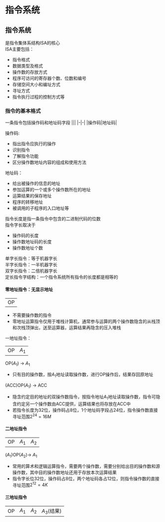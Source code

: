 # 指令系统
## 指令系统
是指令集体系结构ISA的核心  
ISA主要包括：
- 指令格式
- 数据类型及格式
- 操作数的存放方式
- 程序可访问的寄存器个数、位数和编号 
- 存储空间大小和编址方式
- 寻址方式
- 指令执行过程的控制方式等
### 指令的基本格式
一条指令包括操作码和地址码字段
|||
|-|-|
|操作码|地址码|

操作码:
- 指出指令应执行的操作
- 识别指令
- 了解指令功能
- 区分操作数地址内容的组成和使用方法  

地址码：
- 给出被操作的信息的地址
- 参加运算的一个或多个操作数所在的地址
- 运算结果的保存地址
- 程序的转移地址
- 被调用的子程序的入口地址等

指令长度是指一条指令中包含的二进制代码的位数  
指令字长取决于
- 操作码的长度
- 操作数地址码的长度
- 操作数地址个数  

单字长指令：等于机器字长  
半字长指令：一半机器字长  
双字长指令：二倍机器字长  
定长指令字结构：一个指令系统所有指令的长度都是相等的  

#### 零地址指令：无显示地址

||
|-|
|OP|

- 不需要操作数的指令
- 零地址运算指令仅用于堆栈计算机，通常参与运算的两个操作数隐含的从栈顶和次栈顶弹出，送至运算器，运算结果再隐含的压入堆栈  

一地址指令：

|||
|-|-|
|OP|$A_1$|

OP($A_1$) $\to$ $A_1$
- 只有目的操作数，按$A_1$地址读取操作数，进行OP操作后，结果存回原地址  

(ACC)OP($A_1$) $\to$ ACC
- 隐含约定目的地址的双操作数指令，按指令地址$A_1$地址读取操作数，指令可隐含约定另一个操作数由ACC提供，运算结果也将存放在ACC中
- 若指令长度为32位，操作码占8位，1个地址码字段占24位，指令操作数直接寻址范围$2^{24}=16M$

#### 二地址指令
||||
|-|-|-|
|OP|$A_1$|$A_2$|

($A_1$)OP($A_2$)$\to$ $A_1$

- 常用的算术和逻辑运算指令，需要两个操作数，需要分别给出目的操作数和源操作数，其中目的操作数地址还用于存放本次运算结果
- 指令字长位32位，操作码占8位，两个地址码各占12位，则指令操作数的直接寻址范围$2^{12}=4K$

#### 三地址指令
|||||
|-|-|-|-|
|OP|$A_1$|$A_2$|$A_3$(结果)|


